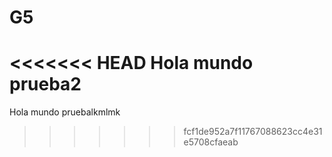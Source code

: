 # G5
<<<<<<< HEAD
Hola mundo prueba2
=======
Hola mundo pruebalkmlmk
>>>>>>> fcf1de952a7f11767088623cc4e31e5708cfaeab
